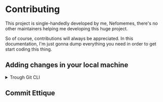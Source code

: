 # Contributing
This project is single-handedly developed by me, Nefomemes, there's no other maintainers helping me developing this huge project.

So of course, contributions will always be appreciated. In this documentation, I'm just gonna dump everything you need in order to get start coding this thing.

## Adding changes in your local machine

<details>
  
  <summary>Trough Git CLI</summary>
  
### Things you need to prepare

- Your preferred text editor
- Your preferred terminal
- The latest version of Git
- The latest version of Node.js

For the text editor itself, I myself preferred [Visual Studio Code](https://github.com/microsoft/vscode), or if you want the Code OSS experience (that's the open source version of VSC) you can check out [VSCodium](https://github.com/VSCodium/vscodium). If you want something else, there are [Sublime Text](https://www.sublimetext.com/) and Notepad++, heck you can even use [Vim](https://github.com/vim/vim). 

### Step 1: Fork this repo and clone it from Git



Alright, the first thing you need is a fork repository of this repo. If you haven't yet already, [you can just click this to fork this repo](https://github.com/Nefomemes/battlelog.js/fork).


  
After than we need to clone that fork repo into your local machine. Ignore this and move to Step 2 if you have cloned the fork repository.

```bash
git clone https://github.com/YOUR_USERNAME/battlelog.js.git
```

Do **not** add `/` to the end of the URL. This can cause an error when pushing back the changes later on.

If you are using a Git client then you can do stuff in your Git client. But of courfe. if you have Git CLI in your machine, you can run that command in your terminal and it should get displayed in your Git client as well.

### Step 2: 

If you have set the commit author globally in the past, you should skip this and continue to Step 3.

In this step, you are setting up the commit author username and email that will be registered with future commits.

Note: The email you use will be public. So don't use your main email if you are a paranoid guy who doesn't want your email to be leaked. Also, GitHub requires author emails to have a GitHub account associated with it. So if you have't already, add the author email to your GitHub account.  

**Set it globally, so that you won't need to do this again in the future when you are doing another projects**
```bash

git config --global user.name "YOUR_NAME"
git config --global user.email "MY_NAME@example.com"
```

**Set it locally, you will have to redo this step again in another projects**

```bash
git config user.name "YOUR_NAME"
git config user.email "MY_NAME@example.com"
```

Verify your configuration by displaying your configuration file:
```bash
cat .git/config
```

### Step 3: Make changes

Now you should be able to edit the files in your machine. Open the repo folder in your preffered text editor. And do your stuff. Move to Step 4 once you are done.

### Step 4: Stage, commit, and push.

```bash
git commit -am "commit_type: changes"
git push
```

Also, it is recommed to follow our commit ettique. Check out [Commit Ettique]() for more.

</details>

## Commit Ettique





